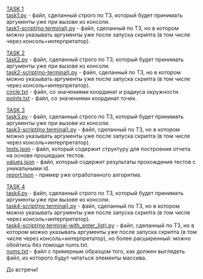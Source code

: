 [TASK 1](https://github.com/pybotoff/LoadTesting/tree/main/task1)  
[task1.py](https://github.com/pybotoff/LoadTesting/blob/main/task1/task1.py) - файл, сделанный строго по ТЗ, который будет принимать аргументы уже при вызове из консоли.  
[task1-script(no terminal).py](https://github.com/pybotoff/LoadTesting/blob/main/task1/task1-script(no%20terminal).py) - файл, сделанный по ТЗ, но в котором можно указывать аргументы уже после запуска скрипта (в том числе через консоль=интерпретатор).    
  
  
[TASK 2](https://github.com/pybotoff/LoadTesting/tree/main/task2)  
[task2.py](https://github.com/pybotoff/LoadTesting/blob/main/task2/task2.py) - файл, сделанный строго по ТЗ, который будет принимать аргументы уже при вызове из консоли.  
[task2-script(no-terminal).py](https://github.com/pybotoff/LoadTesting/blob/main/task2/task2-script(no-terminal).py) - файл, сделанный по ТЗ, но в котором можно указывать аргументы уже после запуска скрипта (в том числе через консоль=интерпретатор).  
[circle.txt](https://github.com/pybotoff/LoadTesting/blob/main/task2/circle.txt) - файл, со значениями координат и радиуса окружности.  
[points.txt](https://github.com/pybotoff/LoadTesting/blob/main/task2/points.txt) - файл, со значениями координат точек.    

[TASK 3](https://github.com/pybotoff/LoadTesting/tree/main/task3)  
[task3.py](https://github.com/pybotoff/LoadTesting/blob/main/task3/task3.py) - файл, сделанный строго по ТЗ, который будет принимать аргументы уже при вызове из консоли.  
[task3-script(no terminal).py](https://github.com/pybotoff/LoadTesting/blob/main/task3/task3-script(no%terminal).py) - файл, сделанный по ТЗ, но в котором можно указывать аргументы уже после запуска скрипта (в том числе через консоль=интерпретатор).  
[tests.json](https://github.com/pybotoff/LoadTesting/blob/main/task3/tests.json) - файл, который содержит структуру для построения отчета на основе прошедших тестов.  
[values.json](https://github.com/pybotoff/LoadTesting/blob/main/task3/values.json) - файл, который содержит результаты прохождения тестов с уникальными id.  
[report.json](https://github.com/pybotoff/LoadTesting/blob/main/task3/report.json) - пример уже отработанного алгоритма.    

[TASK 4](https://github.com/pybotoff/LoadTesting/tree/main/task4)  
[task4.py](https://github.com/pybotoff/LoadTesting/blob/main/task4/task4.py) - файл, сделанный строго по ТЗ, который будет принимать аргументы уже при вызове из консоли.  
[task4-script(no terminal).py](https://github.com/pybotoff/LoadTesting/blob/main/task4/task4-script(no%20terminal).py) - файл, сделанный по ТЗ, но в котором можно указывать аргументы уже после запуска скрипта (в том числе через консоль=интерпретатор).  
[task4-script(no terminal-with_enter_list).py](https://github.com/pybotoff/LoadTesting/blob/main/task4/task4-script(no%terminal-with_enter_list).py) - файл, сделанный по ТЗ, но в котором можно указывать аргументы уже после запуска скрипта (в том числе через консоль=интерпретатор), но более расширенный: можно обойтись без помощи nums.txt.  
[nums.txt](https://github.com/pybotoff/LoadTesting/blob/main/task4/nums.txt) - файл с примерным образцом того, как должен выглядеть файл, из которого будут читаться элементы массива.

До встречи!
